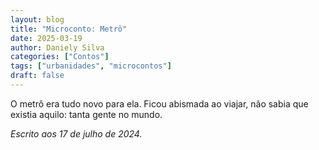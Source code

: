 ```yaml
---
layout: blog
title: "Microconto: Metrô"
date: 2025-03-19
author: Daniely Silva
categories: ["Contos"]
tags: ["urbanidades", "microcontos"]
draft: false
---
```


O metrô era tudo novo para ela. Ficou abismada ao viajar, não sabia que existia aquilo: tanta gente no mundo.

*Escrito aos 17 de julho de 2024.*


